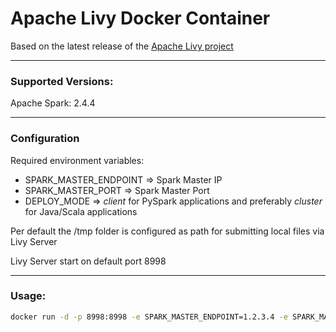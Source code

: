 # Apache Livy Docker Container

Based on the latest release of the [Apache Livy project](https://livy.incubator.apache.org/)





------

### Supported Versions:

Apache Spark: 2.4.4



------

### Configuration

Required environment variables:

- SPARK_MASTER_ENDPOINT => Spark Master IP
- SPARK_MASTER_PORT => Spark Master Port
- DEPLOY_MODE => *client* for PySpark applications and preferably *cluster* for Java/Scala applications 

Per default the /tmp folder is configured as path for submitting local files via Livy Server

Livy Server start on default port 8998

------

### Usage:

```bash
docker run -d -p 8998:8998 -e SPARK_MASTER_ENDPOINT=1.2.3.4 -e SPARK_MASTER_PORT=7077 -v /tmp:/tmp cloudiator/livy-server:latest
```



